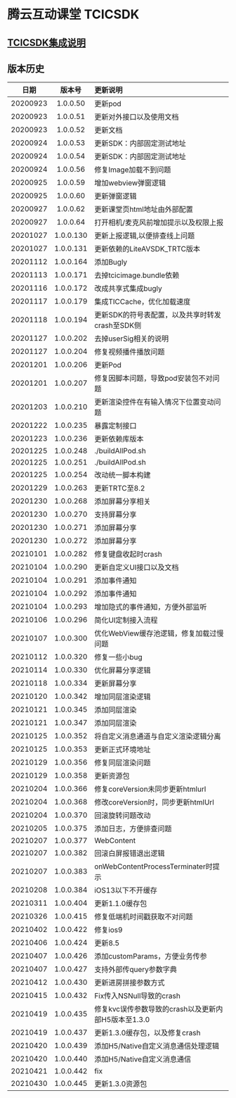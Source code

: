 # 腾云互动课堂 TCICSDK 

## [TCICSDK集成说明](TCICSDK使用说明.md)

## 版本历史

| 日期 | 版本号 |  更新说明 |
|:---------:|:--------:|:-------- |
| 20200923 | 1.0.0.50 | 更新pod |
| 20200923 | 1.0.0.51 | 更新对外接口以及使用文档 |
| 20200923 | 1.0.0.52 | 更新文档 |
| 20200924 | 1.0.0.53 | 更新SDK：内部固定测试地址 |
| 20200924 | 1.0.0.54 | 更新SDK：内部固定测试地址 |
| 20200924 | 1.0.0.56 | 修复Image加载不到问题 |
| 20200925 | 1.0.0.59 | 增加webview弹窗逻辑 |
| 20200925 | 1.0.0.60 | 更新弹窗逻辑 |
| 20200927 | 1.0.0.62 | 更新课堂页html地址由外部配置 |
| 20200927 | 1.0.0.64 | 打开相机/麦克风前增加提示以及权限上报 |
| 20201027 | 1.0.0.130 | 更新上报逻辑,以便排查线上问题 |
| 20201027 | 1.0.0.131 | 更新依赖的LiteAVSDK_TRTC版本 |
| 20201112 | 1.0.0.164 | 添加Bugly |
| 20201113 | 1.0.0.171 | 去掉tcicimage.bundle依赖 |
| 20201116 | 1.0.0.172 | 改成共享式集成bugly |
| 20201117 | 1.0.0.179 | 集成TICCache，优化加载速度 |
| 20201118 | 1.0.0.194 | 更新SDK的符号表配置，以及共享时转发crash至SDK侧 |
| 20201127 | 1.0.0.202 | 去掉userSig相关的说明 |
| 20201127 | 1.0.0.204 | 修复视频播件播放问题 |
| 20201201 | 1.0.0.206 | 更新Pod |
| 20201201 | 1.0.0.207 | 修复因脚本问题，导致pod安装包不对问题 |
| 20201203 | 1.0.0.210 | 更新渲染控件在有输入情况下位置变动问题 |
| 20201222 | 1.0.0.235 | 暴露定制接口 |
| 20201223 | 1.0.0.236 | 更新依赖库版本 |
| 20201225 | 1.0.0.248 | ./buildAllPod.sh |
| 20201225 | 1.0.0.251 | ./buildAllPod.sh |
| 20201225 | 1.0.0.254 | 改动统一脚本构建 |
| 20201229 | 1.0.0.263 | 更新TRTC至8.2 |
| 20201230 | 1.0.0.268 | 添加屏幕分享相关 |
| 20201230 | 1.0.0.270 | 支持屏幕分享 |
| 20201230 | 1.0.0.271 | 添加屏幕分享 |
| 20201230 | 1.0.0.272 | 添加屏幕分享 |
| 20210101 | 1.0.0.282 | 修复键盘收起时crash |
| 20210104 | 1.0.0.290 | 更新自定义UI接口以及文档 |
| 20210104 | 1.0.0.291 | 添加事件通知 |
| 20210104 | 1.0.0.292 | 添加事件通知 |
| 20210104 | 1.0.0.293 | 增加隐式的事件通知，方便外部监听 |
| 20210106 | 1.0.0.296 | 简化UI定制接入流程 |
| 20210107 | 1.0.0.300 | 优化WebView缓存池逻辑，修复加载过慢问题 |
| 20210112 | 1.0.0.320 | 修复一些小bug |
| 20210114 | 1.0.0.330 | 优化屏幕分享逻辑 |
| 20210118 | 1.0.0.334 | 更新屏幕分享 |
| 20210120 | 1.0.0.342 | 增加同层渲染逻辑 |
| 20210121 | 1.0.0.345 | 添加同层渲染 |
| 20210121 | 1.0.0.347 | 添加同层渲染 |
| 20210125 | 1.0.0.352 | 将自定义消息通道与自定义渲染逻辑分离 |
| 20210125 | 1.0.0.353 | 更新正式环境地址 |
| 20210129 | 1.0.0.356 | 修复同层渲染问题 |
| 20210129 | 1.0.0.358 | 更新资源包 |
| 20210204 | 1.0.0.366 | 修复coreVersion未同步更新htmlurl |
| 20210204 | 1.0.0.368 | 修改coreVersion时，同步更新htmlUrl |
| 20210204 | 1.0.0.370 | 回滚旋转问题改动 |
| 20210205 | 1.0.0.375 | 添加日志，方便排查问题 |
| 20210207 | 1.0.0.377 | WebContent |
| 20210207 | 1.0.0.382 | 回滚白屏报错退出逻辑 |
| 20210207 | 1.0.0.383 | onWebContentProcessTerminater时提示 |
| 20210208 | 1.0.0.384 | iOS13以下不开缓存 |
| 20210311 | 1.0.0.404 | 更新1.1.0缓存包 |
| 20210326 | 1.0.0.415 | 修复低端机时间戳获取不对问题 |
| 20210402 | 1.0.0.422 | 修复ios9 |
| 20210406 | 1.0.0.424 | 更新8.5 |
| 20210407 | 1.0.0.426 | 添加customParams，方便业务传参 |
| 20210407 | 1.0.0.427 | 支持外部传query参数字典 |
| 20210412 | 1.0.0.430 | 更新进房拼接参数方式 |
| 20210415 | 1.0.0.432 | Fix传入NSNull导致的crash |
| 20210419 | 1.0.0.435 | 修复kvc误传参数导致的crash以及更新内部H5版本至1.3.0 |
| 20210419 | 1.0.0.437 | 更新1.3.0缓存包，以及修复crash |
| 20210420 | 1.0.0.439 | 添加H5/Native自定义消息通信处理逻辑 |
| 20210420 | 1.0.0.440 | 添加H5/Native自定义消息通信 |
| 20210421 | 1.0.0.442 | fix |
| 20210430 | 1.0.0.445 | 更新1.3.0资源包 |
